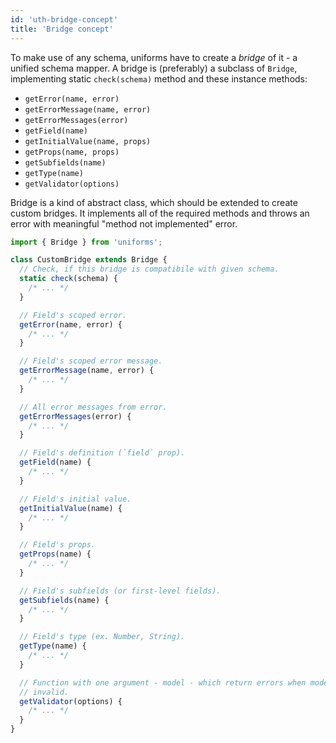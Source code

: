 ```yaml
---
id: 'uth-bridge-concept'
title: 'Bridge concept'
---
```


To make use of any schema, uniforms have to create a _bridge_ of it - a unified schema mapper. A bridge is (preferably) a subclass of `Bridge`, implementing static `check(schema)` method and these instance methods:

- `getError(name, error)`
- `getErrorMessage(name, error)`
- `getErrorMessages(error)`
- `getField(name)`
- `getInitialValue(name, props)`
- `getProps(name, props)`
- `getSubfields(name)`
- `getType(name)`
- `getValidator(options)`

Bridge is a kind of abstract class, which should be extended to create custom bridges.
It implements all of the required methods and throws an error with meaningful "method not implemented" error.

```js
import { Bridge } from 'uniforms';

class CustomBridge extends Bridge {
  // Check, if this bridge is compatibile with given schema.
  static check(schema) {
    /* ... */
  }

  // Field's scoped error.
  getError(name, error) {
    /* ... */
  }

  // Field's scoped error message.
  getErrorMessage(name, error) {
    /* ... */
  }

  // All error messages from error.
  getErrorMessages(error) {
    /* ... */
  }

  // Field's definition (`field` prop).
  getField(name) {
    /* ... */
  }

  // Field's initial value.
  getInitialValue(name) {
    /* ... */
  }

  // Field's props.
  getProps(name) {
    /* ... */
  }

  // Field's subfields (or first-level fields).
  getSubfields(name) {
    /* ... */
  }

  // Field's type (ex. Number, String).
  getType(name) {
    /* ... */
  }

  // Function with one argument - model - which return errors when model is
  // invalid.
  getValidator(options) {
    /* ... */
  }
}
```
